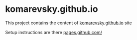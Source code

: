 # komarevsky.github.io

This project contains the content of [komarevsky.github.io](http://komarevsky.github.io) site

Setup instructions are there [pages.github.com/](https://pages.github.com/)
